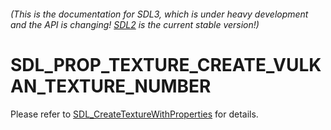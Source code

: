 ###### (This is the documentation for SDL3, which is under heavy development and the API is changing! [SDL2](https://wiki.libsdl.org/SDL2/) is the current stable version!)
# SDL_PROP_TEXTURE_CREATE_VULKAN_TEXTURE_NUMBER

Please refer to [SDL_CreateTextureWithProperties](SDL_CreateTextureWithProperties) for details.

